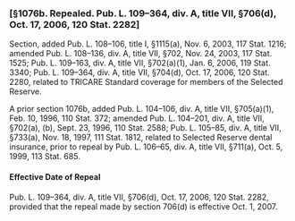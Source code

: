 ### [§1076b. Repealed. Pub. L. 109–364, div. A, title VII, §706(d), Oct. 17, 2006, 120 Stat. 2282] ###

Section, added Pub. L. 108–106, title I, §1115(a), Nov. 6, 2003, 117 Stat. 1216; amended Pub. L. 108–136, div. A, title VII, §702, Nov. 24, 2003, 117 Stat. 1525; Pub. L. 109–163, div. A, title VII, §702(a)(1), Jan. 6, 2006, 119 Stat. 3340; Pub. L. 109–364, div. A, title VII, §704(d), Oct. 17, 2006, 120 Stat. 2280, related to TRICARE Standard coverage for members of the Selected Reserve.

A prior section 1076b, added Pub. L. 104–106, div. A, title VII, §705(a)(1), Feb. 10, 1996, 110 Stat. 372; amended Pub. L. 104–201, div. A, title VII, §702(a), (b), Sept. 23, 1996, 110 Stat. 2588; Pub. L. 105–85, div. A, title VII, §733(a), Nov. 18, 1997, 111 Stat. 1812, related to Selected Reserve dental insurance, prior to repeal by Pub. L. 106–65, div. A, title VII, §711(a), Oct. 5, 1999, 113 Stat. 685.

#### Effective Date of Repeal ####

Pub. L. 109–364, div. A, title VII, §706(d), Oct. 17, 2006, 120 Stat. 2282, provided that the repeal made by section 706(d) is effective Oct. 1, 2007.
